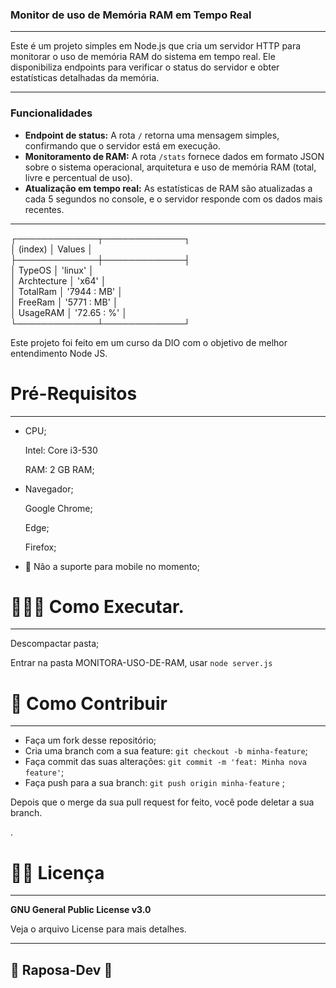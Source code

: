 ### Monitor de uso de Memória RAM em Tempo Real

---

Este é um projeto simples em Node.js que cria um servidor HTTP para monitorar o uso de memória RAM do sistema em tempo real. 
Ele disponibiliza endpoints para verificar o status do servidor e obter estatísticas detalhadas da memória.

---

### Funcionalidades

- **Endpoint de status:** A rota `/` retorna uma mensagem simples, confirmando que o servidor está em execução.
- **Monitoramento de RAM:** A rota `/stats` fornece dados em formato JSON sobre o sistema operacional, arquitetura e uso de memória RAM (total, livre e percentual de uso).
- **Atualização em tempo real:** As estatísticas de RAM são atualizadas a cada 5 segundos no console, e o servidor responde com os dados mais recentes.


---



┌─────────────┬─────────────┐                                                                         
│ (index)     │ Values      │                                                                         
├─────────────┼─────────────┤                                                                         
│ TypeOS      │ 'linux'     │                                                                         
│ Archtecture │ 'x64'       │                                                                         
│ TotalRam    │ '7944 : MB' │                                                                         
│ FreeRam     │ '5771 : MB' │                                                                         
│ UsageRAM    │ '72.65 : %' │                                                                         
└─────────────┴─────────────┘                                                                         



Este projeto foi feito em um curso da DIO com o objetivo de melhor entendimento Node JS.

# Pré-Requisitos

---

- CPU;
    
    Intel: Core i3-530 
    
    RAM: 2 GB RAM;
    
- Navegador;
    
    Google Chrome;
    
    Edge;
    
    Firefox;
    
- 📵 Não a suporte para mobile no momento;

# 🧑🏼‍💻 Como Executar.

---

Descompactar pasta;

Entrar na pasta MONITORA-USO-DE-RAM, usar `node server.js`

# 👾 Como Contribuir

---

- Faça um fork desse repositório;
- Cria uma branch com a sua feature: `git checkout -b minha-feature`;
- Faça commit das suas alterações: `git commit -m 'feat: Minha nova feature'`;
- Faça push para a sua branch: `git push origin minha-feature` ;

Depois que o merge da sua pull request for feito, você pode deletar a sua branch.

.

# 🧑‍💻 Licença

---

**GNU General Public License v3.0**

Veja o arquivo License para mais detalhes.

---

## 🦊 Raposa-Dev 🦊